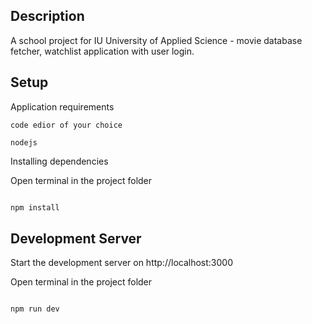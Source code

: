 ## Description

A school project for IU University of Applied Science - movie database fetcher, watchlist application with user login.

## Setup

Application requirements

```
code edior of your choice

nodejs
```

Installing dependencies

Open terminal in the project folder
```bash

npm install

```

## Development Server

Start the development server on http://localhost:3000

Open terminal in the project folder
```bash

npm run dev

```
